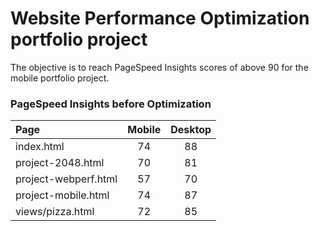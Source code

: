 # Website Performance Optimization portfolio project

The objective is to reach PageSpeed Insights scores of above 90 for the
mobile portfolio project.

### PageSpeed Insights before Optimization

| Page                    | Mobile        | Desktop   |
| :---------------------- |:-------------:| :--------:|
| index.html              |      74       |     88    |
| project-2048.html       |      70       |     81    |
| project-webperf.html    |      57       |     70    |
| project-mobile.html     |      74       |     87    |
| views/pizza.html        |      72       |     85    |
